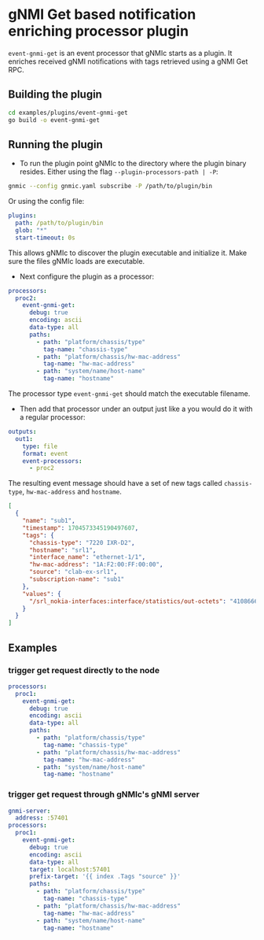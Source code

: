 # gNMI Get based notification enriching processor plugin

`event-gnmi-get` is an event processor that gNMIc starts as a plugin. It enriches received gNMI notifications with tags retrieved using a gNMI Get RPC.

## Building the plugin

```bash
cd examples/plugins/event-gnmi-get
go build -o event-gnmi-get
```

## Running the plugin

- To run the plugin point gNMIc to the directory where the plugin binary resides. Either using the flag `--plugin-processors-path | -P`:

```bash
gnmic --config gnmic.yaml subscribe -P /path/to/plugin/bin
```

Or using the config file:

```yaml
plugins:
  path: /path/to/plugin/bin
  glob: "*"
  start-timeout: 0s
```

This allows gNMIc to discover the plugin executable and initialize it. Make sure the files gNMIc loads are executable.

- Next configure the plugin as a processor:

```yaml
processors:
  proc2:
    event-gnmi-get:
      debug: true
      encoding: ascii
      data-type: all
      paths:
        - path: "platform/chassis/type"
          tag-name: "chassis-type"
        - path: "platform/chassis/hw-mac-address"
          tag-name: "hw-mac-address"
        - path: "system/name/host-name"
          tag-name: "hostname"
```

The processor type `event-gnmi-get` should match the executable filename.

- Then add that processor under an output just like a you would do it with a regular processor:

```yaml
outputs:
  out1:
    type: file
    format: event
    event-processors:
      - proc2
```

The resulting event message should have a set of new tags called `chassis-type`, `hw-mac-address` and `hostname`.

```json
[
  {
    "name": "sub1",
    "timestamp": 1704573345190497607,
    "tags": {
      "chassis-type": "7220 IXR-D2",
      "hostname": "srl1",
      "interface_name": "ethernet-1/1",
      "hw-mac-address": "1A:F2:00:FF:00:00",
      "source": "clab-ex-srl1",
      "subscription-name": "sub1"
    },
    "values": {
      "/srl_nokia-interfaces:interface/statistics/out-octets": "4108666"
    }
  }
]
```

## Examples

### trigger get request directly to the node

```yaml
processors:
  proc1:
    event-gnmi-get:
      debug: true
      encoding: ascii
      data-type: all
      paths:
        - path: "platform/chassis/type"
          tag-name: "chassis-type"
        - path: "platform/chassis/hw-mac-address"
          tag-name: "hw-mac-address"
        - path: "system/name/host-name"
          tag-name: "hostname"
```

### trigger get request through gNMIc's gNMI server

```yaml
gnmi-server:
  address: :57401
processors:
  proc1:
    event-gnmi-get:
      debug: true
      encoding: ascii
      data-type: all
      target: localhost:57401
      prefix-target: '{{ index .Tags "source" }}'
      paths:
        - path: "platform/chassis/type"
          tag-name: "chassis-type"
        - path: "platform/chassis/hw-mac-address"
          tag-name: "hw-mac-address"
        - path: "system/name/host-name"
          tag-name: "hostname"
```